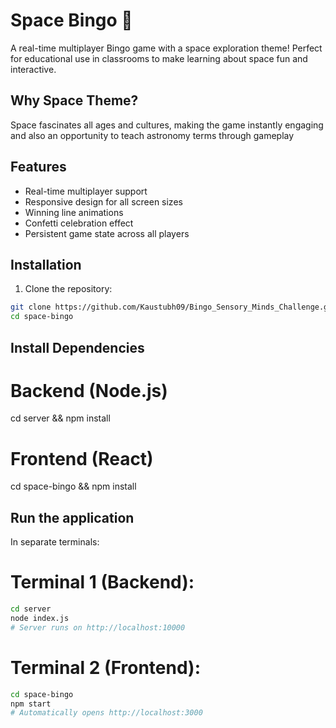 # Space Bingo 🚀

A real-time multiplayer Bingo game with a space exploration theme! Perfect for educational use in classrooms to make learning about space fun and interactive.

## Why Space Theme?

Space fascinates all ages and cultures, making the game instantly engaging and also an opportunity to teach astronomy terms through gameplay


## Features
- Real-time multiplayer support
- Responsive design for all screen sizes
- Winning line animations
- Confetti celebration effect
- Persistent game state across all players

## Installation

1. Clone the repository:
```bash
git clone https://github.com/Kaustubh09/Bingo_Sensory_Minds_Challenge.git
cd space-bingo
```

## Install Dependencies

# Backend (Node.js)
cd server && npm install

# Frontend (React)
cd space-bingo && npm install


## Run the application

In separate terminals:

# Terminal 1 (Backend):
```bash
cd server
node index.js
# Server runs on http://localhost:10000
```

# Terminal 2 (Frontend):

```bash
cd space-bingo
npm start
# Automatically opens http://localhost:3000
```

